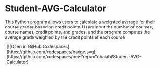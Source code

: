 # Student-AVG-Calculator
 This Python program allows users to calculate a weighted average for their course grades based on credit points. Users input the number of courses, course names, credit points, and grades, and the program computes the average grade weighted by the credit points of each course
 <br/>
<div style="margin: 5px;">
 [![Open in GitHub Codespaces](https://github.com/codespaces/badge.svg)](https://github.com/codespaces/new?repo=Yohaiabi/Student-AVG-Calculator)
</div>

